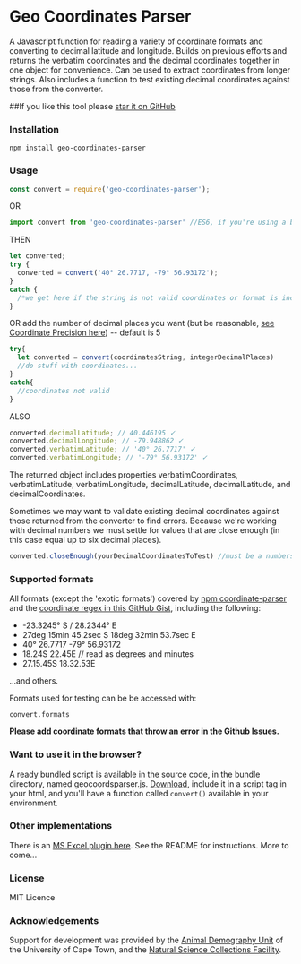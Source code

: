 # Geo Coordinates Parser

A Javascript function for reading a variety of coordinate formats and converting to decimal latitude and longitude. Builds on previous efforts and returns the verbatim coordinates and the decimal coordinates together in one object for convenience. Can be used to extract coordinates from longer strings. Also includes a function to test existing decimal coordinates against those from the converter. 

##If you like this tool please [star it on GitHub](https://github.com/ianengelbrecht/geo-coordinates-parser)

### Installation
```
npm install geo-coordinates-parser
```

### Usage
```js
const convert = require('geo-coordinates-parser');
```
OR
```js
import convert from 'geo-coordinates-parser' //ES6, if you're using a bundler
```
THEN
```js
let converted;
try {
  converted = convert('40° 26.7717, -79° 56.93172');
}
catch {
  /*we get here if the string is not valid coordinates or format is inconsistent between lat and long*/
}

```
OR add the number of decimal places you want (but be reasonable, [see Coordinate Precision here](https://en.wikipedia.org/wiki/Decimal_degrees)) -- default is 5

```js
try{
  let converted = convert(coordinatesString, integerDecimalPlaces)
  //do stuff with coordinates...
}
catch{
  //coordinates not valid
}
```
ALSO
```js
converted.decimalLatitude; // 40.446195 ✓
converted.decimalLongitude; // -79.948862 ✓
converted.verbatimLatitude; // '40° 26.7717' ✓
converted.verbatimLongitude; // '-79° 56.93172' ✓
```
The returned object includes properties verbatimCoordinates, verbatimLatitude, verbatimLongitude, decimalLatitude, decimalLatitude, and decimalCoordinates.

Sometimes we may want to validate existing decimal coordinates against those returned from the converter to find errors. Because we're working with decimal numbers we must settle for values that are close enough (in this case equal up to six decimal places).

```js
converted.closeEnough(yourDecimalCoordinatesToTest) //must be a numbers separated by ,
```

### Supported formats

All formats (except the 'exotic formats') covered by [npm coordinate-parser](https://www.npmjs.com/package/coordinate-parser) and the [coordinate regex in this GitHub Gist](https://gist.github.com/moole/3707127/337bd31d813a10abcf55084381803e5bbb0b20dc), including the following:
- -23.3245° S / 28.2344° E
- 27deg 15min 45.2sec S 18deg 32min 53.7sec E
- 40° 26.7717 -79° 56.93172
- 18.24S 22.45E // read as degrees and minutes
- 27.15.45S 18.32.53E

...and others.

Formats used for testing can be be accessed with:

```
convert.formats
```

**Please add coordinate formats that throw an error in the Github Issues.**

### Want to use it in the browser?
A ready bundled script is available in the source code, in the bundle directory, named geocoordsparser.js. [Download](https://stackoverflow.com/a/13593430/3210158), include it in a script tag in your html, and you'll have a function called `convert()` available in your environment.

### Other implementations
There is an [MS Excel plugin here](http://bit.ly/convertcoords). See the README for instructions.
More to come...

### License
MIT Licence

### Acknowledgements
Support for development was provided by the [Animal Demography Unit](http://adu.uct.ac.za) of the University of Cape Town, and the [Natural Science Collections Facility](http://nscf.co.za).
